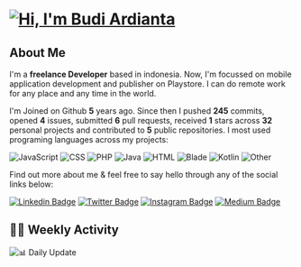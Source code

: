 # [![Hi, I'm Budi Ardianta](https://readme-typing-svg.herokuapp.com?size=24&vCenter=true&lines=%F0%9F%91%8B+Hi%2C+I'm+Budi+Ardianta+;%F0%9F%92%BB+Android+And+Web+Developer+)](https://git.io/typing-svg)
## About Me

I'm a **freelance Developer** based in indonesia. Now, I'm focussed on mobile application development and publisher on Playstore. I can do remote work for any place and any time in the world.

I'm Joined on Github **5** years ago. Since then I pushed **245** commits, opened **4** issues, submitted **6** pull requests, received **1** stars across **32** personal projects and contributed to **5** public repositories.
I most used programing languages across my projects:

![JavaScript](https://img.shields.io/static/v1?style=flat&logo=JavaScript&label=JavaScript&color=%23f1e05a&message=44.6&cacheSeconds=3600)
![CSS](https://img.shields.io/static/v1?style=flat&logo=CSS&label=CSS&color=%23563d7c&message=18.4&cacheSeconds=3600)
![PHP](https://img.shields.io/static/v1?style=flat&logo=PHP&label=PHP&color=%234F5D95&message=10.6&cacheSeconds=3600)
![Java](https://img.shields.io/static/v1?style=flat&logo=Java&label=Java&color=%23b07219&message=10.3&cacheSeconds=3600)
![HTML](https://img.shields.io/static/v1?style=flat&logo=HTML&label=HTML&color=%23e34c26&message=7.2&cacheSeconds=3600)
![Blade](https://img.shields.io/static/v1?style=flat&logo=Blade&label=Blade&color=%23f7523f&message=6.2&cacheSeconds=3600)
![Kotlin](https://img.shields.io/static/v1?style=flat&logo=Kotlin&label=Kotlin&color=%23A97BFF&message=0.8&cacheSeconds=3600)
![Other](https://img.shields.io/static/v1?style=flat&logo=Other&label=Other&color=%23ededed&message=1.5&cacheSeconds=3600)

Find out more about me & feel free to say hello through any of the social links below:

[![Linkedin Badge](https://img.shields.io/badge/-budiardianata-blue?style=flat&logo=Linkedin&logoColor=white&link=https://www.linkedin.com/in/budiardianata/)](https://www.linkedin.com/in/budiardianata/)
[![Twitter Badge](https://img.shields.io/badge/-budiardianata-%231DA1F2.svg?style=flat&logo=twitter&logoColor=white&link=https://www.twitter.com/budiardianata)](https://www.linkedin.com/in/budiardianata/)
[![Instagram Badge](https://img.shields.io/badge/-budiardianata-purple?style=flat&logo=instagram&logoColor=white&link=https://instagram.com/budiardianata/)](https://instagram.com/budiardianata)
[![Medium Badge](https://img.shields.io/badge/-@budiardianata-%2312100E.svg?style=flat&logo=Medium&logoColor=white&link=https://medium.com/@budiardianata/)](https://medium.com/@budiardianata)

## 👨‍💻 Weekly Activity
<!--START_SECTION:waka-->
<!--END_SECTION:waka-->

![📊 Daily Update](https://github.com/budiardianata/budiardianata/actions/workflows/update-activity.yml/badge.svg)
